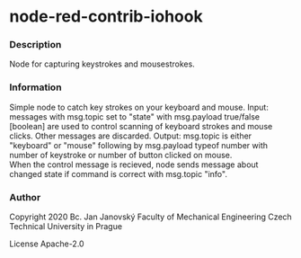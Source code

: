 node-red-contrib-iohook
========
### Description

Node for capturing keystrokes and mousestrokes.

### Information

Simple node to catch key strokes on your keyboard and mouse.
Input: messages with msg.topic set to "state" with msg.payload true/false [boolean] are used to control
scanning of keyboard strokes and mouse clicks. Other messages are discarded.
Output: msg.topic is either "keyboard" or "mouse" following by msg.payload typeof number with number of keystroke or number of button clicked on mouse.<br>
When the control message is recieved, node sends message about changed state if command is correct with msg.topic "info".

### Author

Copyright 2020 Bc. Jan Janovský
Faculty of Mechanical Engineering
Czech Technical University in Prague

License
Apache-2.0
